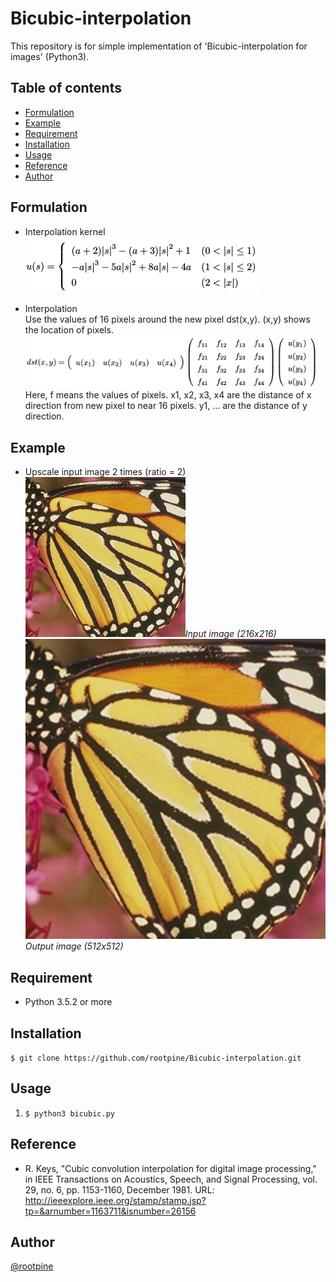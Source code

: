 # Bicubic-interpolation
This repository is for simple implementation of 'Bicubic-interpolation for images' (Python3). 

## Table of contents
  * [Formulation](#Formulation)
  * [Example](#Example)
  * [Requirement](#Requirement)
  * [Installation](#Installation)
  * [Usage](#Usage)
  * [Reference](#Reference)
  * [Author](#Author)
  
## Formulation
  * Interpolation kernel  
  ![Formulation](./formulation.png)  
  
  * Interpolation  
  Use the values of 16 pixels around the new pixel dst(x,y). (x,y) shows the location of pixels. 
  ![Formulation2](./formulation2.png)  
  Here, f means the values of pixels. x1, x2, x3, x4 are the distance of x direction from new pixel to near 16 pixels. y1, ... are the distance of y direction. 
  
## Example
  * Upscale input image 2 times (ratio = 2)  
  ![Input image](./butterfly.png)*Input image (216x216)*
  ![Output image](./bicubic_butterfly.png)*Output image (512x512)*
  
## Requirement
  * Python 3.5.2 or more 

## Installation
  `$ git clone https://github.com/rootpine/Bicubic-interpolation.git`

## Usage
   1. `$ python3 bicubic.py`

## Reference
  * R. Keys, "Cubic convolution interpolation for digital image processing," in IEEE Transactions on Acoustics, Speech, and Signal Processing, vol. 29, no. 6, pp. 1153-1160, December 1981. URL: <http://ieeexplore.ieee.org/stamp/stamp.jsp?tp=&arnumber=1163711&isnumber=26156>


## Author
  [@rootpine](https://github.com/rootpine/)
